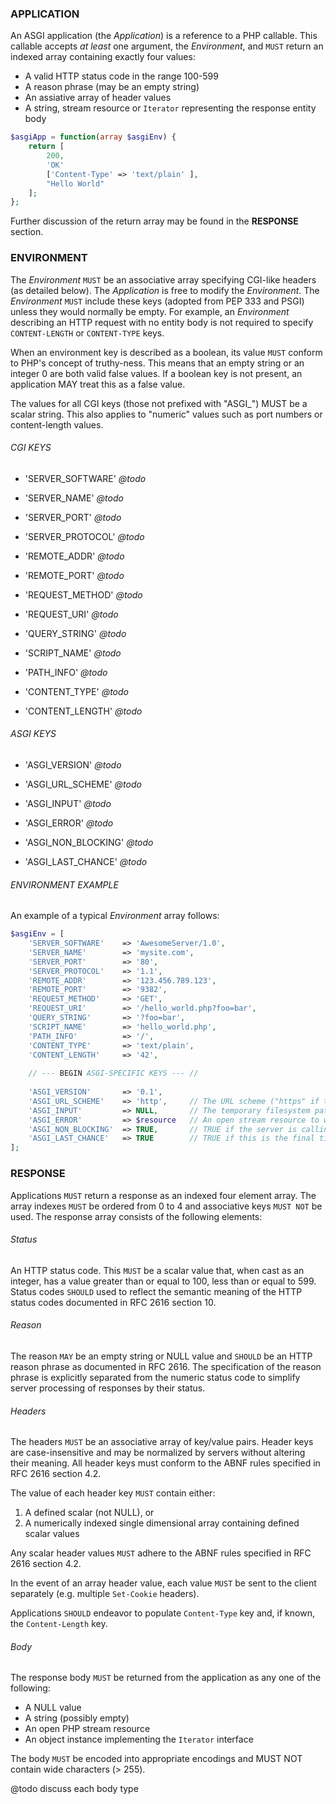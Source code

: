 ### APPLICATION

An ASGI application (the *Application*) is a reference to a PHP callable. This callable accepts
*at least* one argument, the *Environment*, and `MUST` return an indexed array containing exactly
four values:

- A valid HTTP status code in the range 100-599
- A reason phrase (may be an empty string)
- An assiative array of header values
- A string, stream resource or `Iterator` representing the response entity body

```php
$asgiApp = function(array $asgiEnv) {
    return [
        200,
        'OK'
        ['Content-Type' => 'text/plain' ],
        "Hello World"
    ];
};
```

Further discussion of the return array may be found in the **RESPONSE** section.

### ENVIRONMENT

The *Environment* `MUST` be an associative array specifying CGI-like headers (as detailed below).
The *Application* is free to modify the *Environment*. The *Environment* `MUST` include these keys
(adopted from PEP 333 and PSGI) unless they would normally be empty. For example, an *Environment*
describing an HTTP request with no entity body is not required to specify `CONTENT-LENGTH` or
`CONTENT-TYPE` keys.

When an environment key is described as a boolean, its value `MUST` conform to PHP's concept of truthy-ness.
This means that an empty string or an integer 0 are both valid false values. If a boolean key is not
present, an application MAY treat this as a false value.

The values for all CGI keys (those not prefixed with "ASGI_") MUST be a scalar string. This also
applies to "numeric" values such as port numbers or content-length values.

###### CGI KEYS

- 'SERVER_SOFTWARE'
*@todo*

- 'SERVER_NAME'
*@todo*

- 'SERVER_PORT'
*@todo*

- 'SERVER_PROTOCOL'
*@todo*

- 'REMOTE_ADDR'
*@todo*

- 'REMOTE_PORT'
*@todo*

- 'REQUEST_METHOD'
*@todo*

- 'REQUEST_URI'
*@todo*

- 'QUERY_STRING'
*@todo*

- 'SCRIPT_NAME'
*@todo*

- 'PATH_INFO'
*@todo*

- 'CONTENT_TYPE'
*@todo*

- 'CONTENT_LENGTH'
*@todo*

###### ASGI KEYS

- 'ASGI_VERSION'
*@todo*

- 'ASGI_URL_SCHEME'
*@todo*

- 'ASGI_INPUT'
*@todo*

- 'ASGI_ERROR'
*@todo*

- 'ASGI_NON_BLOCKING'
*@todo*

- 'ASGI_LAST_CHANCE'
*@todo*

###### ENVIRONMENT EXAMPLE

An example of a typical *Environment* array follows:

```php
$asgiEnv = [
    'SERVER_SOFTWARE'    => 'AwesomeServer/1.0',
    'SERVER_NAME'        => 'mysite.com',
    'SERVER_PORT'        => '80',
    'SERVER_PROTOCOL'    => '1.1',
    'REMOTE_ADDR'        => '123.456.789.123',
    'REMOTE_PORT'        => '9382',
    'REQUEST_METHOD'     => 'GET',
    'REQUEST_URI'        => '/hello_world.php?foo=bar',
    'QUERY_STRING'       => '?foo=bar',
    'SCRIPT_NAME'        => 'hello_world.php',
    'PATH_INFO'          => '/',
    'CONTENT_TYPE'       => 'text/plain',
    'CONTENT_LENGTH'     => '42',
    
    // --- BEGIN ASGI-SPECIFIC KEYS --- //
    
    'ASGI_VERSION'       => '0.1',
    'ASGI_URL_SCHEME'    => 'http',     // The URL scheme ("https" if the connection is encrypted, "http" otherwise)
    'ASGI_INPUT'         => NULL,       // The temporary filesystem path to the entity body or a direct stream resource reference
    'ASGI_ERROR'         => $resource   // An open stream resource to which applications may write errors
    'ASGI_NON_BLOCKING'  => TRUE,       // TRUE if the server is calling the application in a non-blocking event loop.
    'ASGI_LAST_CHANCE'   => TRUE        // TRUE if this is the final time a handler will be notified of the current request
];
```

### RESPONSE

Applications `MUST` return a response as an indexed four element array. The array indexes `MUST` be
ordered from 0 to 4 and associative keys `MUST NOT` be used. The response array consists of the following
elements:

###### Status

An HTTP status code. This `MUST` be a scalar value that, when cast as an integer, has a value greater
than or equal to 100, less than or equal to 599. Status codes `SHOULD` used to reflect the semantic
meaning of the HTTP status codes documented in RFC 2616 section 10.

###### Reason

The reason `MAY` be an empty string or NULL value and `SHOULD` be an HTTP reason phrase as documented
in RFC 2616. The specification of the reason phrase is explicitly separated from the numeric status
code to simplify server processing of responses by their status.

###### Headers

The headers `MUST` be an associative array of key/value pairs. Header keys are case-insensitive and
may be normalized by servers without altering their meaning. All header keys must conform to the
ABNF rules specified in RFC 2616 section 4.2.

The value of each header key `MUST` contain either:

1. A defined scalar (not NULL), or
2. A numerically indexed single dimensional array containing defined scalar values

Any scalar header values `MUST` adhere to the ABNF rules specified in RFC 2616 section 4.2.

In the event of an array header value, each value `MUST` be sent to the client separately (e.g.
multiple `Set-Cookie` headers).

Applications `SHOULD` endeavor to populate `Content-Type` key and, if known, the `Content-Length`
key.

###### Body

The response body `MUST` be returned from the application as any one of the following:

- A NULL value
- A string (possibly empty)
- An open PHP stream resource
- An object instance implementing the `Iterator` interface

The body `MUST` be encoded into appropriate encodings and MUST NOT contain wide characters (> 255).



@todo discuss each body type





















